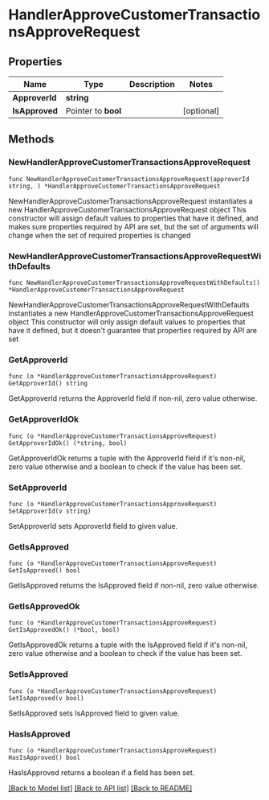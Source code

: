 # HandlerApproveCustomerTransactionsApproveRequest

## Properties

Name | Type | Description | Notes
------------ | ------------- | ------------- | -------------
**ApproverId** | **string** |  | 
**IsApproved** | Pointer to **bool** |  | [optional] 

## Methods

### NewHandlerApproveCustomerTransactionsApproveRequest

`func NewHandlerApproveCustomerTransactionsApproveRequest(approverId string, ) *HandlerApproveCustomerTransactionsApproveRequest`

NewHandlerApproveCustomerTransactionsApproveRequest instantiates a new HandlerApproveCustomerTransactionsApproveRequest object
This constructor will assign default values to properties that have it defined,
and makes sure properties required by API are set, but the set of arguments
will change when the set of required properties is changed

### NewHandlerApproveCustomerTransactionsApproveRequestWithDefaults

`func NewHandlerApproveCustomerTransactionsApproveRequestWithDefaults() *HandlerApproveCustomerTransactionsApproveRequest`

NewHandlerApproveCustomerTransactionsApproveRequestWithDefaults instantiates a new HandlerApproveCustomerTransactionsApproveRequest object
This constructor will only assign default values to properties that have it defined,
but it doesn't guarantee that properties required by API are set

### GetApproverId

`func (o *HandlerApproveCustomerTransactionsApproveRequest) GetApproverId() string`

GetApproverId returns the ApproverId field if non-nil, zero value otherwise.

### GetApproverIdOk

`func (o *HandlerApproveCustomerTransactionsApproveRequest) GetApproverIdOk() (*string, bool)`

GetApproverIdOk returns a tuple with the ApproverId field if it's non-nil, zero value otherwise
and a boolean to check if the value has been set.

### SetApproverId

`func (o *HandlerApproveCustomerTransactionsApproveRequest) SetApproverId(v string)`

SetApproverId sets ApproverId field to given value.


### GetIsApproved

`func (o *HandlerApproveCustomerTransactionsApproveRequest) GetIsApproved() bool`

GetIsApproved returns the IsApproved field if non-nil, zero value otherwise.

### GetIsApprovedOk

`func (o *HandlerApproveCustomerTransactionsApproveRequest) GetIsApprovedOk() (*bool, bool)`

GetIsApprovedOk returns a tuple with the IsApproved field if it's non-nil, zero value otherwise
and a boolean to check if the value has been set.

### SetIsApproved

`func (o *HandlerApproveCustomerTransactionsApproveRequest) SetIsApproved(v bool)`

SetIsApproved sets IsApproved field to given value.

### HasIsApproved

`func (o *HandlerApproveCustomerTransactionsApproveRequest) HasIsApproved() bool`

HasIsApproved returns a boolean if a field has been set.


[[Back to Model list]](../README.md#documentation-for-models) [[Back to API list]](../README.md#documentation-for-api-endpoints) [[Back to README]](../README.md)


